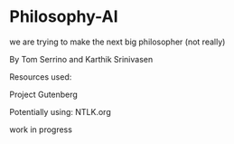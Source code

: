 # Philosophy-AI
we are trying to make the next big philosopher (not really)

By Tom Serrino and Karthik Srinivasen

Resources used:

Project Gutenberg

Potentially using:
NTLK.org

work in progress
